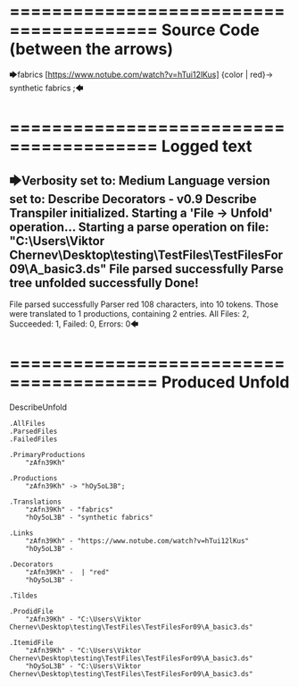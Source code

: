 ========================================
Source Code (between the arrows)
========================================

🡆fabrics [https://www.notube.com/watch?v=hTui12lKus] {color | red}<zAfn39Kh>-> synthetic fabrics <hOy5oL3B> ;🡄

========================================
Logged text
========================================

🡆Verbosity set to: Medium
Language version set to: Describe Decorators - v0.9
Describe Transpiler initialized.
Starting a 'File -> Unfold' operation...
Starting a parse operation on file: "C:\Users\Viktor Chernev\Desktop\testing\TestFiles\TestFilesFor09\A_basic3.ds"
File parsed successfully
Parse tree unfolded successfully
Done!
------------------------
File parsed successfully
Parser red 108 characters, into 10 tokens.
Those were translated to 1 productions, containing 2 entries.
All Files: 2, Succeeded: 1, Failed: 0, Errors: 0🡄

========================================
Produced Unfold
========================================

DescribeUnfold

    .AllFiles
    .ParsedFiles
    .FailedFiles

    .PrimaryProductions
        "zAfn39Kh" 

    .Productions
        "zAfn39Kh" -> "hOy5oL3B";

    .Translations
        "zAfn39Kh" - "fabrics"
        "hOy5oL3B" - "synthetic fabrics"

    .Links
        "zAfn39Kh" - "https://www.notube.com/watch?v=hTui12lKus"
        "hOy5oL3B" - 

    .Decorators
        "zAfn39Kh" -  | "red"
        "hOy5oL3B" - 

    .Tildes

    .ProdidFile
        "zAfn39Kh" - "C:\Users\Viktor Chernev\Desktop\testing\TestFiles\TestFilesFor09\A_basic3.ds"

    .ItemidFile
        "zAfn39Kh" - "C:\Users\Viktor Chernev\Desktop\testing\TestFiles\TestFilesFor09\A_basic3.ds"
        "hOy5oL3B" - "C:\Users\Viktor Chernev\Desktop\testing\TestFiles\TestFilesFor09\A_basic3.ds"

